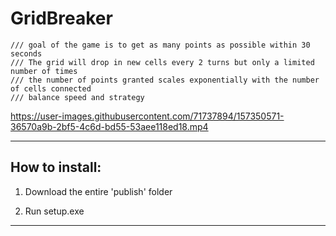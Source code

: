# GridBreaker

    /// goal of the game is to get as many points as possible within 30 seconds
    /// The grid will drop in new cells every 2 turns but only a limited number of times
    /// the number of points granted scales exponentially with the number of cells connected
    /// balance speed and strategy
    


https://user-images.githubusercontent.com/71737894/157350571-36570a9b-2bf5-4c6d-bd55-53aee118ed18.mp4

__________________________________________________________________

<H2>How to install:</H2>

1. Download the entire 'publish' folder

2. Run setup.exe

__________________________________________________________________

